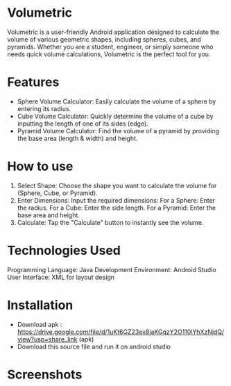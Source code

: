 # Volumetric

Volumetric is a user-friendly Android application designed to calculate the volume of various geometric shapes, including spheres, cubes, and pyramids. Whether you are a student, engineer, or simply someone who needs quick volume calculations, Volumetric is the perfect tool for you.

# Features
- Sphere Volume Calculator: Easily calculate the volume of a sphere by entering its radius.
- Cube Volume Calculator: Quickly determine the volume of a cube by inputting the length of one of its sides (edge).
- Pyramid Volume Calculator: Find the volume of a pyramid by providing the base area (length & width) and height.

# How to use
1. Select Shape: Choose the shape you want to calculate the volume for (Sphere, Cube, or Pyramid).
2. Enter Dimensions: Input the required dimensions:
      For a Sphere: Enter the radius.
      For a Cube: Enter the side length.
      For a Pyramid: Enter the base area and height.
3. Calculate: Tap the "Calculate" button to instantly see the volume.

# Technologies Used
Programming Language: Java
Development Environment: Android Studio
User Interface: XML for layout design

# Installation
- Download apk :
https://drive.google.com/file/d/1uKt6GZ23ex8jaKGqzY2O110lYhXzNjdQ/view?usp=share_link (apk)
- Download this source file and run it on android studio

# Screenshots
